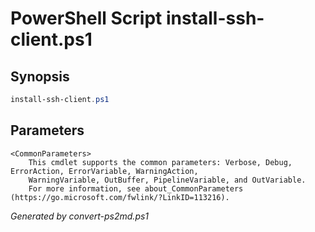 # PowerShell Script install-ssh-client.ps1

## Synopsis
```powershell
install-ssh-client.ps1 

```

## Parameters

```
<CommonParameters>
    This cmdlet supports the common parameters: Verbose, Debug, ErrorAction, ErrorVariable, WarningAction, 
    WarningVariable, OutBuffer, PipelineVariable, and OutVariable.
    For more information, see about_CommonParameters (https://go.microsoft.com/fwlink/?LinkID=113216).
```

*Generated by convert-ps2md.ps1*
